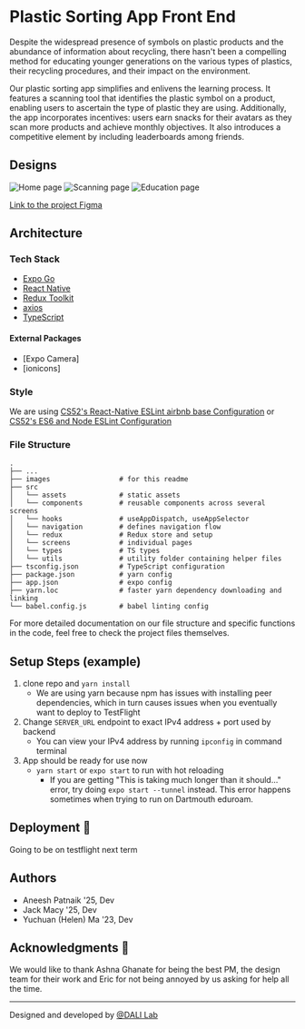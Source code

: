 # Plastic Sorting App Front End

Despite the widespread presence of symbols on plastic products and the abundance of information about recycling, there hasn't been a compelling method for educating younger generations on the various types of plastics, their recycling procedures, and their impact on the environment.

Our plastic sorting app simplifies and enlivens the learning process. It features a scanning tool that identifies the plastic symbol on a product, enabling users to ascertain the type of plastic they are using. Additionally, the app incorporates incentives: users earn snacks for their avatars as they scan more products and achieve monthly objectives. It also introduces a competitive element by including leaderboards among friends.

## Designs

![Home page](./images/home_screenshot.png)
![Scanning page](./images/scan_screenshot.png)
![Education page](./images/education_screenshot.png)

[Link to the project Figma](https://www.figma.com/file/5doTne1z3zCYPKUAZiwsuO/Plastic-Sorting-24W?type=design&node-id=1%3A154&mode=design&t=haH1j12vXJcLT8cN-1)


## Architecture
### Tech Stack
- [Expo Go](https://expo.dev/client)
- [React Native](https://reactnative.dev/)
- [Redux Toolkit](https://redux-toolkit.js.org/)
- [axios](https://github.com/axios/axios)
- [TypeScript](https://www.typescriptlang.org/docs/)

#### External Packages
- [Expo Camera]
- [ionicons]

### Style
We are using [CS52's React-Native ESLint airbnb base Configuration](https://gist.github.com/timofei7/c8df5cc69f44127afb48f5d1dffb6c84) or [CS52's ES6 and Node ESLint Configuration](https://gist.github.com/timofei7/21ac43d41e506429495c7368f0b40cc7)

### File Structure
    .
    ├── ...    
    ├── images                 # for this readme
    ├── src                
    │   └── assets             # static assets   
    │   └── components         # reusable components across several screens
    │   └── hooks              # useAppDispatch, useAppSelector
    │   └── navigation         # defines navigation flow
    │   └── redux              # Redux store and setup
    │   └── screens            # individual pages
    │   └── types              # TS types
    │   └── utils              # utility folder containing helper files
    ├── tsconfig.json          # TypeScript configuration
    ├── package.json           # yarn config
    ├── app.json               # expo config
    ├── yarn.loc               # faster yarn dependency downloading and linking
    └── babel.config.js        # babel linting config

For more detailed documentation on our file structure and specific functions in the code, feel free to check the project files themselves.

## Setup Steps (example)

1. clone repo and `yarn install`
   - We are using yarn because npm has issues with installing peer dependencies, which in turn causes issues when you eventually want to deploy to TestFlight
2. Change `SERVER_URL` endpoint to exact IPv4 address + port used by backend
   - You can view your IPv4 address by running `ipconfig` in command terminal
3. App should be ready for use now
   - `yarn start` or `expo start` to run with hot reloading
      - If you are getting "This is taking much longer than it should..." error, try doing `expo start --tunnel` instead. This error happens sometimes when trying to run on Dartmouth eduroam.

## Deployment 🚀
Going to be on testflight next term

## Authors
* Aneesh Patnaik '25, Dev
* Jack Macy '25, Dev
* Yuchuan (Helen) Ma '23, Dev

## Acknowledgments 🤝
We would like to thank Ashna Ghanate for being the best PM, the design team for their work and Eric for not being annoyed by us asking for help all the time.

---
Designed and developed by [@DALI Lab](https://github.com/dali-lab)
